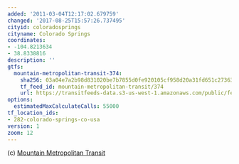 ```yaml
---
added: '2011-03-04T12:17:02.679759'
changed: '2017-08-25T15:57:26.737495'
cityid: coloradosprings
cityname: Colorado Springs
coordinates:
- -104.8213634
- 38.8338816
description: ''
gtfs:
  mountain-metropolitan-transit-374:
    sha256: 03a04e7a2b98d831020be7b7855d0fe920105cf958d20a31fd651c273636f777
    tf_feed_id: mountain-metropolitan-transit/374
    url: https://transitfeeds-data.s3-us-west-1.amazonaws.com/public/feeds/mountain-metropolitan-transit/374/20170407/gtfs.zip
options:
  estimatedMaxCalculateCalls: 55000
tf_location_ids:
- 282-colorado-springs-co-usa
version: 1
zoom: 12
---
```


(c) [Mountain Metropolitan Transit](http://www.mmtransit.com/)
